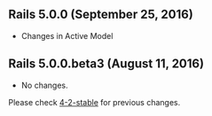 ## Rails 5.0.0 (September 25, 2016) ##

*  Changes in Active Model


## Rails 5.0.0.beta3 (August 11, 2016) ##

*  No changes.

Please check [4-2-stable](https://github.com/rails/rails/blob/4-2-stable/activemodel/CHANGELOG.md) for previous changes.
